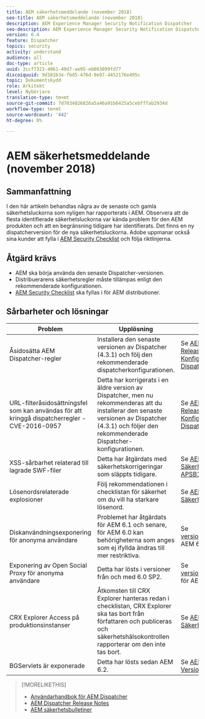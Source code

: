 ```yaml
---
title: AEM säkerhetsmeddelande (november 2018)
seo-title: AEM säkerhetsmeddelande (november 2018)
description: AEM Experience Manager Security Notification Dispatcher
seo-description: AEM Experience Manager Security Notification Dispatcher
version: 6.4
feature: Dispatcher
topics: security
activity: understand
audience: all
doc-type: article
uuid: 3ccf7323-4061-49d7-ae95-eb003099fd77
discoiquuid: 9d181b3e-fbd5-476d-9e97-4452176e495c
topic: Dokumentskydd
role: Arkitekt
level: Nybörjare
translation-type: tm+mt
source-git-commit: 7d7034026826a5a46a91b6425a5cebfffab2934d
workflow-type: tm+mt
source-wordcount: '442'
ht-degree: 0%

---
```



# AEM säkerhetsmeddelande (november 2018)

## Sammanfattning

I den här artikeln behandlas några av de senaste och gamla säkerhetsluckorna som nyligen har rapporterats i AEM. Observera att de flesta identifierade säkerhetsluckorna var kända problem för den AEM produkten och att en begränsning tidigare har identifierats. Det finns en ny dispatcherversion för de nya säkerhetsluckorna. Adobe uppmanar också sina kunder att fylla i [AEM Security Checklist](https://helpx.adobe.com/experience-manager/6-5/sites/administering/using/security-checklist.html) och följa riktlinjerna.

## Åtgärd krävs

* AEM ska börja använda den senaste Dispatcher-versionen.
* Distribuerarens säkerhetsregler måste tillämpas enligt den rekommenderade konfigurationen.
* [AEM Security Checklist](https://helpx.adobe.com/experience-manager/6-5/sites/administering/using/security-checklist.html) ska fyllas i för AEM distributioner.

## Sårbarheter och lösningar

| Problem | Upplösning | Länkar |
|-------|------------|-------|
| Åsidosätta AEM Dispatcher-regler | Installera den senaste versionen av Dispatcher (4.3.1) och följ den rekommenderade dispatcherkonfigurationen. | Se [AEM Dispatcher Release Notes](https://helpx.adobe.com/experience-manager/dispatcher/release-notes.html) och [Konfigurera Dispatcher](https://helpx.adobe.com/experience-manager/dispatcher/using/dispatcher-configuration.html). |
| URL-filteråsidosättningsfel som kan användas för att kringgå dispatcherregler - CVE-2016-0957 | Detta har korrigerats i en äldre version av Dispatcher, men nu rekommenderas att du installerar den senaste versionen av Dispatcher (4.3.1) och följer den rekommenderade Dispatcher-konfigurationen. | Se [AEM Dispatcher Release Notes](https://helpx.adobe.com/experience-manager/dispatcher/release-notes.html) och [Konfigurera Dispatcher](https://helpx.adobe.com/experience-manager/dispatcher/using/dispatcher-configuration.html). |
| XSS-sårbarhet relaterad till lagrade SWF-filer | Detta har åtgärdats med säkerhetskorrigeringar som släppts tidigare. | Se [AEM Säkerhetsbulletin APSB18-10](https://helpx.adobe.com/security/products/experience-manager/apsb18-10.html). |
| Lösenordsrelaterade explosioner | Följ rekommendationen i checklistan för säkerhet om du vill ha starkare lösenord. | Se [AEM Säkerhetschecklista](https://helpx.adobe.com/experience-manager/6-5/sites/administering/using/security-checklist.html) |
| Diskanvändningsexponering för anonyma användare | Problemet har åtgärdats för AEM 6.1 och senare, för AEM 6.0 kan behörigheterna som anges som ej ifyllda ändras till mer restriktiva. | Se [versionsinformation](https://helpx.adobe.com/experience-manager/aem-previous-versions.html)för AEM 6.1 och äldre. |
| Exponering av Open Social Proxy för anonyma användare | Detta har lösts i versioner från och med 6.0 SP2. | Se [versionsinformation](https://helpx.adobe.com/experience-manager/aem-previous-versions.html) för AEM 6.1 och äldre. |
| CRX Explorer Access på produktionsinstanser | Åtkomsten till CRX Explorer hanteras redan i checklistan, CRX Explorer ska tas bort från författaren och publiceras och säkerhetshälsokontrollen rapporterar om den inte tas bort. | Se [AEM Säkerhetschecklista](https://helpx.adobe.com/experience-manager/6-4/sites/administering/using/security-checklist.html). |
| BGServlets är exponerade | Detta har lösts sedan AEM 6.2. | Se [AEM 6.2 Versionsinformation](https://helpx.adobe.com/experience-manager/6-2/release-notes.html) |

>[!MORELIKETHIS]
>
>* [Användarhandbok för AEM Dispatcher](https://helpx.adobe.com/experience-manager/dispatcher/user-guide.html)
>* [AEM Dispatcher Release Notes](https://helpx.adobe.com/experience-manager/dispatcher/release-notes.html)
>* [AEM säkerhetsbulletiner](https://helpx.adobe.com/security.html#experience-manager)

